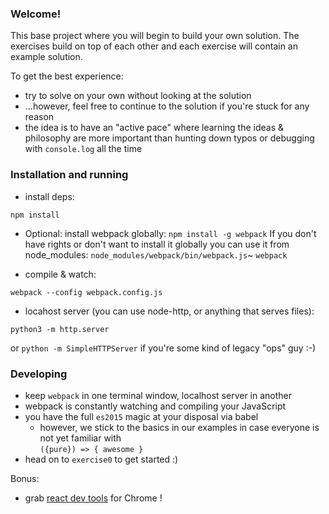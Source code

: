 
### Welcome! 

This base project where you will begin to build your own solution. The exercises build on top 
of each other and each exercise will contain an example solution. 

To get the best experience:
* try to solve on your own without looking at the solution
* ...however, feel free to continue to the solution if you're stuck for any reason
* the idea is to have an "active pace" where learning the ideas & philosophy are more important than
  hunting down typos or debugging with `console.log` all the time
  
  
### Installation and running

* install deps:

`npm install`

* Optional: install webpack globally:
`npm install -g webpack`
If you don't have rights or don't want to install it globally you can use it from node_modules:
`node_modules/webpack/bin/webpack.js`~ `webpack`

* compile & watch:

`webpack --config webpack.config.js`

* locahost server (you can use node-http, or anything that serves files):

`python3 -m http.server`

or `python -m SimpleHTTPServer` if you're some kind of legacy "ops" guy :-)


### Developing

* keep `webpack` in one terminal window, localhost server in another
* webpack is constantly watching and compiling your JavaScript
* you have the full `es2015` magic at your disposal via babel
  * however, we stick to the basics in our examples in case everyone is not yet familiar with  
    `({pure}) => { awesome }`
* head on to `exercise0` to get started :)

Bonus:
* grab [react dev tools](https://chrome.google.com/webstore/detail/react-developer-tools/fmkadmapgofadopljbjfkapdkoienihi?hl=en) for Chrome !

